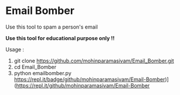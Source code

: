 # Email Bomber

Use this tool to spam a person's email

<b> Use this tool for educational purpose only !! </b>

Usage : 

1) git clone https://github.com/mohinparamasivam/Email_Bomber.git
2) cd Email_Bomber
3) python emailbomber.py
https://repl.it/badge/github/mohinparamasivam/Email-Bomber)](https://repl.it/github/mohinparamasivam/Email-Bomber

